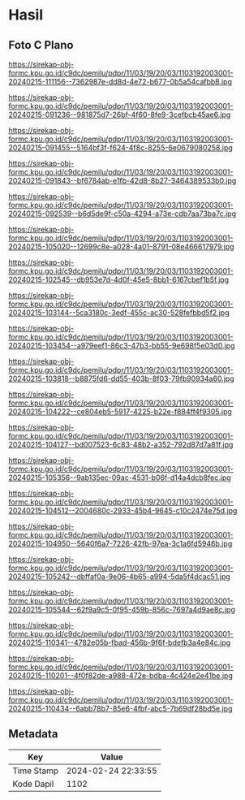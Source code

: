 # Hasil

## Foto C Plano

https://sirekap-obj-formc.kpu.go.id/c9dc/pemilu/pdpr/11/03/19/20/03/1103192003001-20240215-111156--7362987e-dd8d-4e72-b677-0b5a54cafbb8.jpg

https://sirekap-obj-formc.kpu.go.id/c9dc/pemilu/pdpr/11/03/19/20/03/1103192003001-20240215-091236--981875d7-26bf-4f60-8fe9-3cefbcb45ae6.jpg

https://sirekap-obj-formc.kpu.go.id/c9dc/pemilu/pdpr/11/03/19/20/03/1103192003001-20240215-091455--5164bf3f-f624-4f8c-8255-6e0679080258.jpg

https://sirekap-obj-formc.kpu.go.id/c9dc/pemilu/pdpr/11/03/19/20/03/1103192003001-20240215-091843--bf6784ab-e1fb-42d8-8b27-3464389533b0.jpg

https://sirekap-obj-formc.kpu.go.id/c9dc/pemilu/pdpr/11/03/19/20/03/1103192003001-20240215-092539--b6d5de9f-c50a-4294-a73e-cdb7aa73ba7c.jpg

https://sirekap-obj-formc.kpu.go.id/c9dc/pemilu/pdpr/11/03/19/20/03/1103192003001-20240215-105020--12699c8e-a028-4a01-8791-08e466617979.jpg

https://sirekap-obj-formc.kpu.go.id/c9dc/pemilu/pdpr/11/03/19/20/03/1103192003001-20240215-102545--db953e7d-4d0f-45e5-8bb1-6167cbef1b5f.jpg

https://sirekap-obj-formc.kpu.go.id/c9dc/pemilu/pdpr/11/03/19/20/03/1103192003001-20240215-103144--5ca3180c-3edf-455c-ac30-528fefbbd5f2.jpg

https://sirekap-obj-formc.kpu.go.id/c9dc/pemilu/pdpr/11/03/19/20/03/1103192003001-20240215-103454--a979eef1-86c3-47b3-bb55-9e698f5e03d0.jpg

https://sirekap-obj-formc.kpu.go.id/c9dc/pemilu/pdpr/11/03/19/20/03/1103192003001-20240215-103818--b8875fd6-dd55-403b-8f03-79fb90934a60.jpg

https://sirekap-obj-formc.kpu.go.id/c9dc/pemilu/pdpr/11/03/19/20/03/1103192003001-20240215-104222--ce804eb5-5917-4225-b22e-f884ff4f9305.jpg

https://sirekap-obj-formc.kpu.go.id/c9dc/pemilu/pdpr/11/03/19/20/03/1103192003001-20240215-104127--bd007523-6c83-48b2-a352-792d87d7a81f.jpg

https://sirekap-obj-formc.kpu.go.id/c9dc/pemilu/pdpr/11/03/19/20/03/1103192003001-20240215-105356--9ab135ec-09ac-4531-b06f-d14a4dcb8fec.jpg

https://sirekap-obj-formc.kpu.go.id/c9dc/pemilu/pdpr/11/03/19/20/03/1103192003001-20240215-104512--2004680c-2933-45b4-9645-c10c2474e75d.jpg

https://sirekap-obj-formc.kpu.go.id/c9dc/pemilu/pdpr/11/03/19/20/03/1103192003001-20240215-104950--5640f6a7-7226-42fb-97ea-3c1a6fd5946b.jpg

https://sirekap-obj-formc.kpu.go.id/c9dc/pemilu/pdpr/11/03/19/20/03/1103192003001-20240215-105242--dbffaf0a-9e06-4b65-a994-5da5f4dcac51.jpg

https://sirekap-obj-formc.kpu.go.id/c9dc/pemilu/pdpr/11/03/19/20/03/1103192003001-20240215-105544--62f9a9c5-0f95-459b-856c-7697a4d9ae8c.jpg

https://sirekap-obj-formc.kpu.go.id/c9dc/pemilu/pdpr/11/03/19/20/03/1103192003001-20240215-110341--4782e05b-fbad-456b-9f6f-bdefb3a4e84c.jpg

https://sirekap-obj-formc.kpu.go.id/c9dc/pemilu/pdpr/11/03/19/20/03/1103192003001-20240215-110201--4f0f82de-a988-472e-bdba-4c424e2e41be.jpg

https://sirekap-obj-formc.kpu.go.id/c9dc/pemilu/pdpr/11/03/19/20/03/1103192003001-20240215-110434--6abb78b7-85e6-4fbf-abc5-7b69df28bd5e.jpg


## Metadata

| Key        | Value               |
| ---------- | ------------------- |
| Time Stamp | 2024-02-24 22:33:55 |
| Kode Dapil | 1102                |



